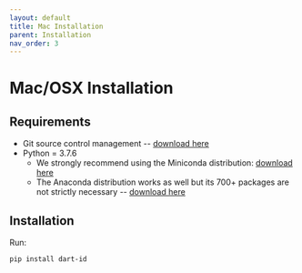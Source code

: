 ```yaml
---
layout: default
title: Mac Installation
parent: Installation
nav_order: 3
---
```


# Mac/OSX Installation

## Requirements

- Git source control management -- [download here](https://git-scm.com/downloads)
- Python = 3.7.6
  - We strongly recommend using the Miniconda distribution: [download here](https://conda.io/miniconda.html)
  - The Anaconda distribution works as well but its 700+ packages are not strictly necessary -- [download here](https://www.anaconda.com/download/#windows)

## Installation

Run:

```bash
pip install dart-id
```
